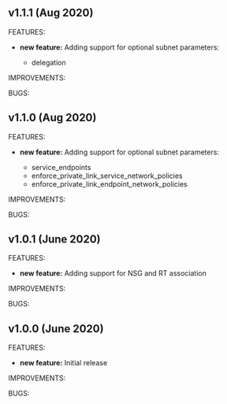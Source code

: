 ## v1.1.1 (Aug 2020)

FEATURES: 
* **new feature:**  Adding support for optional subnet parameters:

  - delegation

IMPROVEMENTS:

BUGS:

## v1.1.0 (Aug 2020)

FEATURES: 
* **new feature:**  Adding support for optional subnet parameters:

  - service_endpoints
  - enforce_private_link_service_network_policies
  - enforce_private_link_endpoint_network_policies

IMPROVEMENTS:

BUGS:

## v1.0.1 (June 2020)

FEATURES: 
* **new feature:**  Adding support for NSG and RT association

IMPROVEMENTS:

BUGS:

## v1.0.0 (June 2020)

FEATURES: 
* **new feature:**  Initial release

IMPROVEMENTS:

BUGS:
